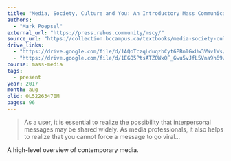```yaml
---
title: "Media, Society, Culture and You: An Introductory Mass Communication Text"
authors:
  - "Mark Poepsel"
external_url: "https://press.rebus.community/mscy/"
source_url: "https://collection.bccampus.ca/textbooks/media-society-culture-and-you-an-introductory-mass-communication-text-rebus-community-243/"
drive_links:
  - "https://drive.google.com/file/d/1AQoTczqLduqzbCyt6PBnlGxUw3VWv1Ws/view?usp=drivesdk"
  - "https://drive.google.com/file/d/1EGQ5PtsATZOWxQF_Gwu5vJfL5Vna9h69/view?usp=drivesdk"
course: mass-media
tags:
  - present
year: 2017
month: aug
olid: OL52263470M
pages: 96
---
```


> As a user, it is essential to realize the possibility that interpersonal messages may be shared widely. 
As media professionals, it also helps to realize that you cannot force a message to go viral...

A high-level overview of contemporary media.
